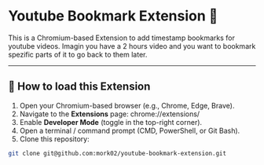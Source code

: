 # Youtube Bookmark Extension 🔖

This is a Chromium-based Extension to add timestamp bookmarks for youtube videos. 
Imagin you have a 2 hours video and you want to bookmark spezific parts of it to go back to them later.

---

## 🚀 How to load this Extension

1. Open your Chromium-based browser (e.g., Chrome, Edge, Brave).  
2. Navigate to the **Extensions** page:  chrome://extensions/
4. Enable **Developer Mode** (toggle in the top-right corner).  
5. Open a terminal / command prompt (CMD, PowerShell, or Git Bash).  
6. Clone this repository:  
```bash
git clone git@github.com:mork02/youtube-bookmark-extension.git
```

